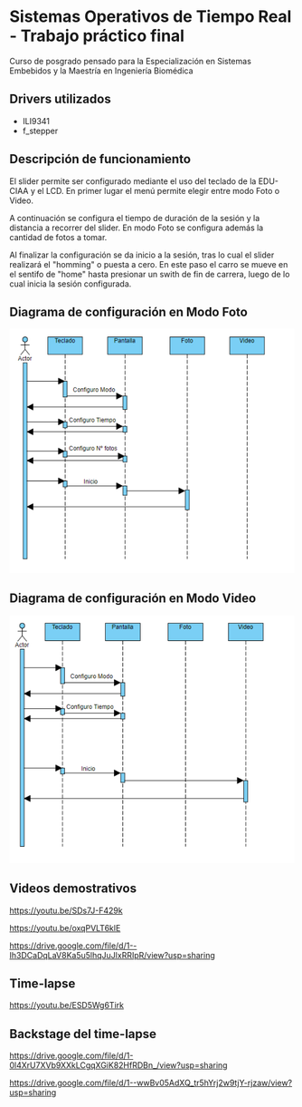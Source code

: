# Sistemas Operativos de Tiempo Real - Trabajo práctico final 

Curso de posgrado pensado para la Especialización en Sistemas Embebidos y la Maestría en Ingeniería Biomédica


## Drivers utilizados

- ILI9341
- f_stepper

## Descripción de funcionamiento

El slider permite ser configurado mediante el uso del teclado de la EDU-CIAA y el LCD. En primer lugar el menú permite elegir entre modo
Foto o Video.

A continuación se configura el tiempo de duración de la sesión y la distancia a recorrer del slider. En modo Foto se configura
además la cantidad de fotos a tomar.

Al finalizar la configuración se da inicio a la sesión, tras lo cual el slider realizará el "homming" o puesta a cero. En este
paso el carro se mueve en el sentifo de "home" hasta presionar un swith de fin de carrera, luego de lo cual inicia la 
sesión configurada.

## Diagrama de configuración en Modo Foto

![alt text](https://github.com/juanic/plantilla/blob/master/dia_1.png)

## Diagrama de configuración en Modo Video

![alt text](https://github.com/juanic/plantilla/blob/master/dia_2.png)


## Videos demostrativos
https://youtu.be/SDs7J-F429k

https://youtu.be/oxqPVLT6klE

https://drive.google.com/file/d/1--Ih3DCaDqLaV8Ka5u5lhqJuJlxRRIpR/view?usp=sharing

## Time-lapse
https://youtu.be/ESD5Wg6Tirk

## Backstage del time-lapse
https://drive.google.com/file/d/1-0l4XrU7XVb9XXkLCgqXGiK82HfRDBn_/view?usp=sharing

https://drive.google.com/file/d/1--wwBv05AdXQ_tr5hYrj2w9tjY-rjzaw/view?usp=sharing

